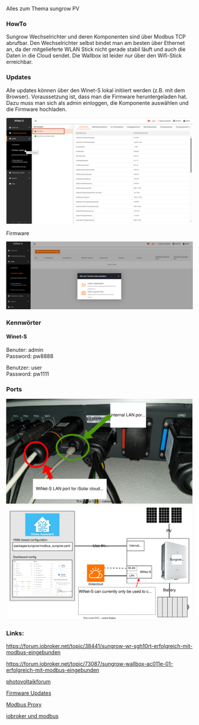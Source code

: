 Alles zum Thema sungrow PV

### HowTo

Sungrow Wechselrichter und deren Komponenten sind über Modbus TCP abrufbar. Den Wechselrichter selbst bindet man am besten über Ethernet an, 
da der mitgelieferte WLAN Stick nicht gerade stabil läuft und auch die Daten in die Cloud sendet. Die Wallbox ist leider nur über den Wifi-Stick 
erreichbar.

### Updates

Alle updates können über den Winet-S lokal initiiert werden (z.B. mit dem Browser). Voraussetzung ist, dass man die Firmware heruntergeladen hat.
Dazu muss man sich als admin einloggen, die Komponente auswählen und die Firmware hochladen.

![Logo](pics/Sungrow-pic001.png)

Firmware

![Logo](pics/Sungrow-pic002.png)

### Kennwörter

#### Winet-S

Benuter: admin   
Password: pw8888   

Benutzer: user   
Password: pw1111   

### Ports

![Logo](pics/Inverter_LAN_ports.drawio.svg)
![Logo](pics/overview_modbus_connection.drawio.svg)



### Links:

https://forum.iobroker.net/topic/38441/sungrow-wr-sgh10rt-erfolgreich-mit-modbus-eingebunden

https://forum.iobroker.net/topic/73087/sungrow-wallbox-ac011e-01-erfolgreich-mit-modbus-eingebunden

[photovoltaikforum](https://www.photovoltaikforum.com/thread/166134-daten-lesen-vom-sungrow-wechselrichtern-modbus/)

[Firmware Updates](https://github.com/sungrow-firmware/firmware)

[Modbus Proxy](https://github.com/tiagocoutinho/modbus-proxy)

[iobroker und modbus](https://noegel.io/posts/2022-10-09-sungrow/)
